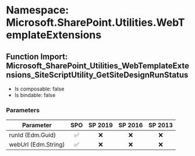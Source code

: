 # Namespace: Microsoft.SharePoint.Utilities.WebTemplateExtensions

## Function Import: Microsoft_SharePoint_Utilities_WebTemplateExtensions_SiteScriptUtility_GetSiteDesignRunStatus

- Is composable: false
- Is bindable: false

### Parameters

Parameter | SPO | SP 2019 | SP 2016 | SP 2013
----------|:---:|:-------:|:-------:|:-------:
runId (Edm.Guid) | ✅ | ❌ | ❌ | ❌
webUrl (Edm.String) | ✅ | ❌ | ❌ | ❌